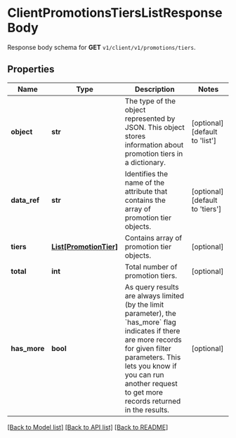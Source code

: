 # ClientPromotionsTiersListResponseBody

Response body schema for **GET** `v1/client/v1/promotions/tiers`.

## Properties

Name | Type | Description | Notes
------------ | ------------- | ------------- | -------------
**object** | **str** | The type of the object represented by JSON. This object stores information about promotion tiers in a dictionary. | [optional] [default to 'list']
**data_ref** | **str** | Identifies the name of the attribute that contains the array of promotion tier objects. | [optional] [default to 'tiers']
**tiers** | [**List[PromotionTier]**](PromotionTier.md) | Contains array of promotion tier objects. | [optional] 
**total** | **int** | Total number of promotion tiers. | [optional] 
**has_more** | **bool** | As query results are always limited (by the limit parameter), the &#x60;has_more&#x60; flag indicates if there are more records for given filter parameters. This lets you know if you can run another request to get more records returned in the results. | [optional] 

[[Back to Model list]](../README.md#documentation-for-models) [[Back to API list]](../README.md#documentation-for-api-endpoints) [[Back to README]](../README.md)


